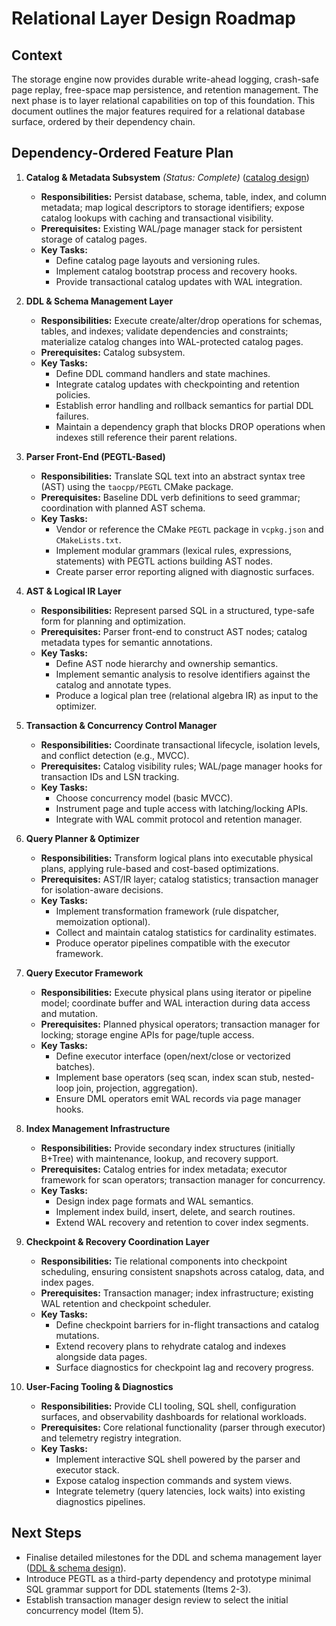 # Relational Layer Design Roadmap

## Context
The storage engine now provides durable write-ahead logging, crash-safe page replay, free-space map persistence, and retention management. The next phase is to layer relational capabilities on top of this foundation. This document outlines the major features required for a relational database surface, ordered by their dependency chain.

## Dependency-Ordered Feature Plan

1. **Catalog & Metadata Subsystem** _(Status: Complete)_ ([catalog design](catalog_design.md))
   - **Responsibilities:** Persist database, schema, table, index, and column metadata; map logical descriptors to storage identifiers; expose catalog lookups with caching and transactional visibility.
   - **Prerequisites:** Existing WAL/page manager stack for persistent storage of catalog pages.
   - **Key Tasks:**
     - Define catalog page layouts and versioning rules.
     - Implement catalog bootstrap process and recovery hooks.
     - Provide transactional catalog updates with WAL integration.

2. **DDL & Schema Management Layer**
   - **Responsibilities:** Execute create/alter/drop operations for schemas, tables, and indexes; validate dependencies and constraints; materialize catalog changes into WAL-protected catalog pages.
   - **Prerequisites:** Catalog subsystem.
   - **Key Tasks:**
     - Define DDL command handlers and state machines.
     - Integrate catalog updates with checkpointing and retention policies.
     - Establish error handling and rollback semantics for partial DDL failures.
      - Maintain a dependency graph that blocks DROP operations when indexes still reference their parent relations.

3. **Parser Front-End (PEGTL-Based)**
   - **Responsibilities:** Translate SQL text into an abstract syntax tree (AST) using the `taocpp/PEGTL` CMake package.
   - **Prerequisites:** Baseline DDL verb definitions to seed grammar; coordination with planned AST schema.
   - **Key Tasks:**
     - Vendor or reference the CMake `PEGTL` package in `vcpkg.json` and `CMakeLists.txt`.
     - Implement modular grammars (lexical rules, expressions, statements) with PEGTL actions building AST nodes.
     - Create parser error reporting aligned with diagnostic surfaces.

4. **AST & Logical IR Layer**
   - **Responsibilities:** Represent parsed SQL in a structured, type-safe form for planning and optimization.
   - **Prerequisites:** Parser front-end to construct AST nodes; catalog metadata types for semantic annotations.
   - **Key Tasks:**
     - Define AST node hierarchy and ownership semantics.
     - Implement semantic analysis to resolve identifiers against the catalog and annotate types.
     - Produce a logical plan tree (relational algebra IR) as input to the optimizer.

5. **Transaction & Concurrency Control Manager**
   - **Responsibilities:** Coordinate transactional lifecycle, isolation levels, and conflict detection (e.g., MVCC).
   - **Prerequisites:** Catalog visibility rules; WAL/page manager hooks for transaction IDs and LSN tracking.
   - **Key Tasks:**
     - Choose concurrency model (basic MVCC).
     - Instrument page and tuple access with latching/locking APIs.
     - Integrate with WAL commit protocol and retention manager.

6. **Query Planner & Optimizer**
   - **Responsibilities:** Transform logical plans into executable physical plans, applying rule-based and cost-based optimizations.
   - **Prerequisites:** AST/IR layer; catalog statistics; transaction manager for isolation-aware decisions.
   - **Key Tasks:**
     - Implement transformation framework (rule dispatcher, memoization optional).
     - Collect and maintain catalog statistics for cardinality estimates.
     - Produce operator pipelines compatible with the executor framework.

7. **Query Executor Framework**
   - **Responsibilities:** Execute physical plans using iterator or pipeline model; coordinate buffer and WAL interaction during data access and mutation.
   - **Prerequisites:** Planned physical operators; transaction manager for locking; storage engine APIs for page/tuple access.
   - **Key Tasks:**
     - Define executor interface (open/next/close or vectorized batches).
     - Implement base operators (seq scan, index scan stub, nested-loop join, projection, aggregation).
     - Ensure DML operators emit WAL records via page manager hooks.

8. **Index Management Infrastructure**
   - **Responsibilities:** Provide secondary index structures (initially B+Tree) with maintenance, lookup, and recovery support.
   - **Prerequisites:** Catalog entries for index metadata; executor framework for scan operators; transaction manager for concurrency.
   - **Key Tasks:**
     - Design index page formats and WAL semantics.
     - Implement index build, insert, delete, and search routines.
     - Extend WAL recovery and retention to cover index segments.

9. **Checkpoint & Recovery Coordination Layer**
   - **Responsibilities:** Tie relational components into checkpoint scheduling, ensuring consistent snapshots across catalog, data, and index pages.
   - **Prerequisites:** Transaction manager; index infrastructure; existing WAL retention and checkpoint scheduler.
   - **Key Tasks:**
     - Define checkpoint barriers for in-flight transactions and catalog mutations.
     - Extend recovery plans to rehydrate catalog and indexes alongside data pages.
     - Surface diagnostics for checkpoint lag and recovery progress.

10. **User-Facing Tooling & Diagnostics**
    - **Responsibilities:** Provide CLI tooling, SQL shell, configuration surfaces, and observability dashboards for relational workloads.
    - **Prerequisites:** Core relational functionality (parser through executor) and telemetry registry integration.
    - **Key Tasks:**
      - Implement interactive SQL shell powered by the parser and executor stack.
      - Expose catalog inspection commands and system views.
      - Integrate telemetry (query latencies, lock waits) into existing diagnostics pipelines.

## Next Steps
- Finalise detailed milestones for the DDL and schema management layer ([DDL & schema design](ddl_schema_design.md)).
- Introduce PEGTL as a third-party dependency and prototype minimal SQL grammar support for DDL statements (Items 2-3).
- Establish transaction manager design review to select the initial concurrency model (Item 5).
